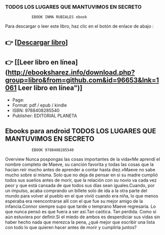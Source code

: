 ### TODOS LOS LUGARES QUE MANTUVIMOS EN SECRETO
				EBOOK INMA RUBIALES ebook

Para descargar o leer este libro, haz clic en el botón de enlace de abajo :

## 👉  [**[Descargar libro](http://ebooksharez.info/download.php?group=libro&from=github.com&id=96653&lnk=1061 "Descargar libro")**]

## 👉  [**[Leer libro en línea](http://ebooksharez.info/download.php?group=libro&from=github.com&id=96653&lnk=1061 Leer libro en línea")**]




* Page: 
* Format: pdf / epub / kindle
* ISBN: 9788408285540
* Publisher: EDITORIAL PLANETA

## Ebooks para android TODOS LOS LUGARES QUE MANTUVIMOS EN SECRETO
				EBOOK 9788408285540

Overview
Nunca pospongas las cosas importantes de la vida«Me aprendí el nombre completo de Maeve, su canción favorita y todas las cosas que la hacían reír mucho antes de aprender a contar hasta diez.»Maeve no sabe mucho sobre sí misma. Solo que no deja de pensar en si su madre cumplió todos sus sueños antes de morir, que la relación con su novio va cada vez peor y que está cansada de que todos sus días sean iguales.Cuando, por un impulso, acaba comprando un billete solo de ida a la otra parte del mundo para volver al pueblo en el que vivió cuando era niña, lo que menos esperaba era reencontrarse allí con el que fue su mejor amigo de la infancia.Connor siempre supo que tarde o temprano Maeve regresaría. Lo que nunca pensó es que fuera a ser así.Tan caótica. Tan perdida. Como si aún estuviera por definir.Si el miedo de ambos es desperdiciar sus vidas sin haber hecho nada que merezca la pena, ¿qué mejor que escribir una lista con todo lo que quieren hacer antes de morir y cumplirla juntos?



